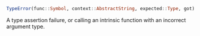 ```julia
TypeError(func::Symbol, context::AbstractString, expected::Type, got)
```

A type assertion failure, or calling an intrinsic function with an incorrect argument type.

